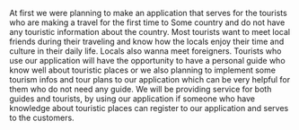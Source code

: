 At first we were planning to make an application that serves for the tourists who are making a travel for the first time to Some country and do not have any touristic information about the country. Most tourists want to meet local friends during their traveling and know how the locals enjoy their time and culture in their daily life. Locals also wanna meet foreigners. Tourists who use our application will have the opportunity to have a personal guide who know well about touristic places or we also planning to implement some tourism infos and tour plans to our application which can be very helpful for them who do not need any guide. We will be providing service for both guides and tourists, by using our application if someone who have knowledge about touristic places can register to our application and serves to the customers.
